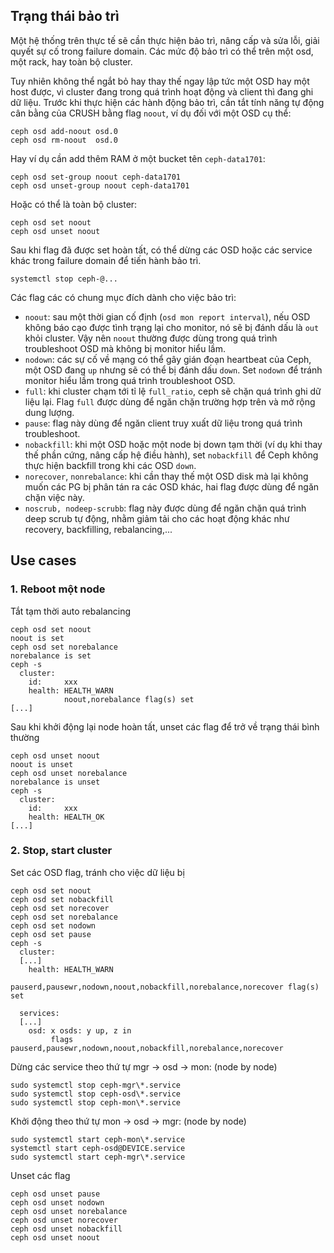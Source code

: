 ## Trạng thái bảo trì
Một hệ thống trên thực tế sẽ cần thực hiện bảo trì, nâng cấp và sửa lỗi, giải quyết sự cố trong failure domain.
Các mức độ bảo trì có thể trên một osd, một rack, hay toàn bộ cluster.

Tuy nhiên không thể ngắt bỏ hay thay thế ngay lập tức một OSD hay một host được, vì cluster đang trong quá trình hoạt động và client thì đang ghi dữ liệu.
Trước khi thực hiện các hành động bảo trì, cần tắt tính năng tự động cân bằng của CRUSH bằng flag `noout`, ví dụ đối với một OSD cụ thể:

    ceph osd add-noout osd.0
    ceph osd rm-noout  osd.0
    
Hay ví dụ cần add thêm RAM ở một bucket tên `ceph-data1701`:

    ceph osd set-group noout ceph-data1701
    ceph osd unset-group noout ceph-data1701

Hoặc có thể là toàn bộ cluster:

    ceph osd set noout
    ceph osd unset noout
    
Sau khi flag đã được set hoàn tất, có thể dừng các OSD hoặc các service khác trong failure domain để tiến hành bảo trì.

    systemctl stop ceph-@...
 
Các flag các có chung mục đích dành cho việc bảo trì:
- `noout`: sau một thời gian cố định (`osd mon report interval`), nếu OSD không báo cạo được tình trạng lại cho monitor, nó sẽ bị đánh dấu là `out` khỏi cluster. Vậy nên `noout` thường được dùng trong quá trình troubleshoot OSD mà không bị monitor hiểu lầm.
- `nodown`: các sự cố về mạng có thể gây gián đoạn heartbeat của Ceph, một OSD đang `up` nhưng sẽ có thể bị đánh dấu `down`. Set `nodown` để tránh monitor hiểu lầm trong quá trình troubleshoot OSD.
- `full`: khi cluster chạm tới tỉ lệ `full_ratio`, ceph sẽ chặn quá trình ghi dữ liệu lại. Flag `full` được dùng để ngăn chặn trường hợp trên và mở rộng dung lượng.
- `pause`: flag này dùng để ngăn client truy xuất dữ liệu trong quá trình troubleshoot.
- `nobackfill`: khi một OSD hoặc một node bị down tạm thời (ví dụ khi thay thế phần cứng, nâng cấp hệ điều hành), set `nobackfill` để Ceph không thực hiện backfill trong khi các OSD `down`.
- `norecover`, `nonrebalance`: khi cần thay thế một OSD disk mà lại không muốn các PG bị phân tán ra các OSD khác, hai flag được dùng để ngăn chặn việc này.
- `noscrub, nodeep-scrubb`: flag này được dùng để ngăn chặn quá trình deep scrub tự động, nhằm giảm tải cho các hoạt động khác như recovery, backfilling, rebalancing,...
 
## Use cases
### 1. Reboot một node
Tắt tạm thời auto rebalancing

    ceph osd set noout
    noout is set
    ceph osd set norebalance
    norebalance is set
    ceph -s
      cluster:
        id:     xxx
        health: HEALTH_WARN
                noout,norebalance flag(s) set
    [...]

Sau khi khởi động lại node hoàn tất, unset các flag để trở về trạng thái bình thường

    ceph osd unset noout
    noout is unset
    ceph osd unset norebalance
    norebalance is unset
    ceph -s
      cluster:
        id:     xxx
        health: HEALTH_OK
    [...]

### 2. Stop, start cluster
Set các OSD flag, tránh cho việc dữ liệu bị 

    ceph osd set noout
    ceph osd set nobackfill
    ceph osd set norecover
    ceph osd set norebalance
    ceph osd set nodown
    ceph osd set pause
    ceph -s
      cluster:
      [...]
        health: HEALTH_WARN
                pauserd,pausewr,nodown,noout,nobackfill,norebalance,norecover flag(s) set

      services:
      [...]
        osd: x osds: y up, z in
             flags pauserd,pausewr,nodown,noout,nobackfill,norebalance,norecover

Dừng các service theo thứ tự mgr -> osd -> mon: (node by node)

    sudo systemctl stop ceph-mgr\*.service
    sudo systemctl stop ceph-osd\*.service
    sudo systemctl stop ceph-mon\*.service

Khởi động theo thứ tự mon -> osd -> mgr: (node by node)

    sudo systemctl start ceph-mon\*.service
    systemctl start ceph-osd@DEVICE.service
    sudo systemctl start ceph-mgr\*.service

Unset các flag

    ceph osd unset pause
    ceph osd unset nodown
    ceph osd unset norebalance
    ceph osd unset norecover
    ceph osd unset nobackfill
    ceph osd unset noout

